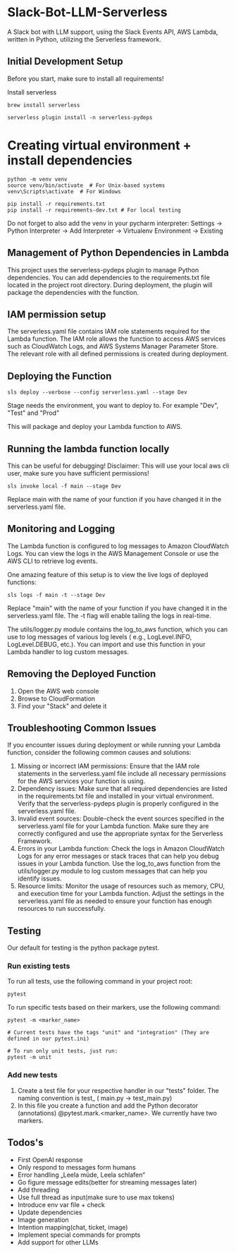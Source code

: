 # Slack-Bot-LLM-Serverless

A Slack bot with LLM support, using the Slack Events API, AWS Lambda, written in Python, utilizing the Serverless
framework.

## Initial Development Setup

Before you start, make sure to install all requirements!

Install serverless

```
brew install serverless

serverless plugin install -n serverless-pydeps
```

# Creating virtual environment + install dependencies

```
python -m venv venv
source venv/bin/activate  # For Unix-based systems
venv\Scripts\activate  # For Windows

pip install -r requirements.txt
pip install -r requirements-dev.txt # For local testing
```

Do not forget to also add the venv in your pycharm interpreter:
Settings -> Python Interpreter -> Add Interpreter -> Virtualenv Environment -> Existing

## Management of Python Dependencies in Lambda

This project uses the serverless-pydeps plugin to manage Python dependencies.
You can add dependencies to the requirements.txt file located in the project root directory.
During deployment, the plugin will package the dependencies with the function.

## IAM permission setup

The serverless.yaml file contains IAM role statements required for the Lambda function.
The IAM role allows the function to access AWS services such as CloudWatch Logs, and AWS Systems Manager Parameter
Store.
The relevant role with all defined permissions is created during deployment.

## Deploying the Function

```
sls deploy --verbose --config serverless.yaml --stage Dev

```

Stage needs the environment, you want to deploy to.
For example "Dev", "Test" and "Prod"

This will package and deploy your Lambda function to AWS.

## Running the lambda function locally

This can be useful for debugging!
Disclaimer: This will use your local aws cli user, make sure you have sufficient permissions!

```
sls invoke local -f main --stage Dev
```

Replace main with the name of your function if you have changed it in the serverless.yaml file.

## Monitoring and Logging

The Lambda function is configured to log messages to Amazon CloudWatch Logs.
You can view the logs in the AWS Management Console or use the AWS CLI to retrieve log events.

One amazing feature of this setup is to view the live logs of deployed functions:

```
sls logs -f main -t --stage Dev 
```

Replace "main" with the name of your function if you have changed it in the serverless.yaml file. The -t flag will
enable tailing the logs in real-time.

The utils/logger.py module contains the log_to_aws function, which you can use to log messages of various log levels (
e.g., LogLevel.INFO, LogLevel.DEBUG, etc.).
You can import and use this function in your Lambda handler to log custom messages.

## Removing the Deployed Function

1) Open the AWS web console
2) Browse to CloudFormation
3) Find your "Stack" and delete it

## Troubleshooting Common Issues

If you encounter issues during deployment or while running your Lambda function, consider the following common causes
and solutions:

1) Missing or incorrect IAM permissions: Ensure that the IAM role statements in the serverless.yaml file include all
   necessary permissions for the AWS services your function is using.
2) Dependency issues: Make sure that all required dependencies are listed in the requirements.txt file and installed in
   your virtual environment. Verify that the serverless-pydeps plugin is properly configured in the serverless.yaml
   file.
3) Invalid event sources: Double-check the event sources specified in the serverless.yaml file for your Lambda function.
   Make sure they are correctly configured and use the appropriate syntax for the Serverless Framework.
4) Errors in your Lambda function: Check the logs in Amazon CloudWatch Logs for any error messages or stack traces that
   can help you debug issues in your Lambda function. Use the log_to_aws function from the utils/logger.py module to log
   custom messages that can help you identify issues.
5) Resource limits: Monitor the usage of resources such as memory, CPU, and execution time for your Lambda function.
   Adjust the settings in the serverless.yaml file as needed to ensure your function has enough resources to run
   successfully.

## Testing

Our default for testing is the python package pytest.

### Run existing tests

To run all tests, use the following command in your project root:

```
pytest
```

To run specific tests based on their markers, use the following command:

```
pytest -m <marker_name>

# Current tests have the tags "unit" and "integration" (They are defined in our pytest.ini)

# To run only unit tests, just run:
pytest -m unit

```

### Add new tests

1) Create a test file for your respective handler in our "tests" folder. The naming convention is test_<handlername> (
   main.py -> test_main.py)
2) In this file you create a function and add the Python decorator (annotations) @pytest.mark.<marker_name>. We
   currently have two markers.

## Todos's

- First OpenAI response
- Only respond to messages form humans
- Error handling „Leela müde, Leela schlafen“
- Go figure message edits(better for streaming messages later)
- Add threading
- Use full thread as input(make sure to use max tokens)
- Introduce env var file + check
- Update dependencies
- Image generation
- Intention mapping(chat, ticket, image)
- Implement special commands for prompts
- Add support for other LLMs
